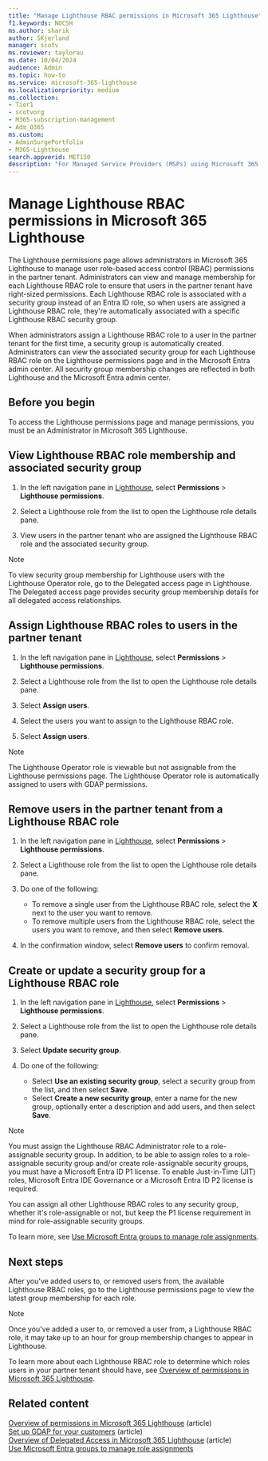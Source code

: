 ```yaml
---
title: "Manage Lighthouse RBAC permissions in Microsoft 365 Lighthouse"
f1.keywords: NOCSH
ms.author: sharik
author: SKjerland
manager: scotv
ms.reviewer: taylorau
ms.date: 10/04/2024
audience: Admin
ms.topic: how-to
ms.service: microsoft-365-lighthouse
ms.localizationpriority: medium
ms.collection:
- Tier1
- scotvorg
- M365-subscription-management
- Adm_O365
ms.custom:
- AdminSurgePortfolio
- M365-Lighthouse                         
search.appverid: MET150
description: "For Managed Service Providers (MSPs) using Microsoft 365 Lighthouse, learn how to manage Lighthouse role-based access control (RBAC) permissions in Microsoft 365 Lighthouse."
---
```


# Manage Lighthouse RBAC permissions in Microsoft 365 Lighthouse

The Lighthouse permissions page allows administrators in Microsoft 365 Lighthouse to manage user role-based access control (RBAC) permissions in the partner tenant. Administrators can view and manage membership for each Lighthouse RBAC role to ensure that users in the partner tenant have right-sized permissions. Each Lighthouse RBAC role is associated with a security group instead of an Entra ID role, so when users are assigned a Lighthouse RBAC role, they're automatically associated with a specific Lighthouse RBAC security group.

When administrators assign a Lighthouse RBAC role to a user in the partner tenant for the first time, a security group is automatically created. Administrators can view the associated security group for each Lighthouse RBAC role on the Lighthouse permissions page and in the Microsoft Entra admin center. All security group membership changes are reflected in both Lighthouse and the Microsoft Entra admin center.

## Before you begin

To access the Lighthouse permissions page and manage permissions, you must be an Administrator in Microsoft 365 Lighthouse.

## View Lighthouse RBAC role membership and associated security group

1. In the left navigation pane in <a href="https://go.microsoft.com/fwlink/p/?linkid=2168110" target="_blank">Lighthouse</a>, select **Permissions** > **Lighthouse permissions**.
 
2. Select a Lighthouse role from the list to open the Lighthouse role details pane.
 
3. View users in the partner tenant who are assigned the Lighthouse RBAC role and the associated security group.

> [!NOTE]
> To view security group membership for Lighthouse users with the Lighthouse Operator role, go to the Delegated access page in Lighthouse. The Delegated access page provides security group membership details for all delegated access relationships.

## Assign Lighthouse RBAC roles to users in the partner tenant

1. In the left navigation pane in <a href="https://go.microsoft.com/fwlink/p/?linkid=2168110" target="_blank">Lighthouse</a>, select **Permissions** > **Lighthouse permissions**.
 
2. Select a Lighthouse role from the list to open the Lighthouse role details pane.
 
3. Select **Assign users**.
 
4. Select the users you want to assign to the Lighthouse RBAC role.

5. Select **Assign users**.
 
> [!NOTE]
> The Lighthouse Operator role is viewable but not assignable from the Lighthouse permissions page. The Lighthouse Operator role is automatically assigned to users with GDAP permissions.

## Remove users in the partner tenant from a Lighthouse RBAC role

1. In the left navigation pane in <a href="https://go.microsoft.com/fwlink/p/?linkid=2168110" target="_blank">Lighthouse</a>, select **Permissions** > **Lighthouse permissions**.

2. Select a Lighthouse role from the list to open the Lighthouse role details pane.

3. Do one of the following:
    - To remove a single user from the Lighthouse RBAC role, select the **X** next to the user you want to remove.
    - To remove multiple users from the Lighthouse RBAC role, select the users you want to remove, and then select **Remove users**.

4. In the confirmation window, select **Remove users** to confirm removal.
 
## Create or update a security group for a Lighthouse RBAC role

1. In the left navigation pane in <a href="https://go.microsoft.com/fwlink/p/?linkid=2168110" target="_blank">Lighthouse</a>, select **Permissions** > **Lighthouse permissions**.

2. Select a Lighthouse role from the list to open the Lighthouse role details pane.
 
3. Select **Update security group**.

4. Do one of the following:
    - Select **Use an existing security group**, select a security group from the list, and then select **Save**.
    - Select **Create a new security group**, enter a name for the new group, optionally enter a description and add users, and then select **Save**.

> [!NOTE]
> You must assign the Lighthouse RBAC Administrator role to a role-assignable security group. In addition, to be able to assign roles to a role-assignable security group and/or create role-assignable security groups, you must have a Microsoft Entra ID P1 license. To enable Just-in-Time (JIT) roles, Microsoft Entra IDE Governance or a Microsoft Entra ID P2 license is required.
> 
> You can assign all other Lighthouse RBAC roles to any security group, whether it's role-assignable or not, but keep the P1 license requirement in mind for role-assignable security groups.
>  
> To learn more, see [Use Microsoft Entra groups to manage role assignments](/entra/identity/role-based-access-control/groups-concept).

## Next steps

After you've added users to, or removed users from, the available Lighthouse RBAC roles, go to the Lighthouse permissions page to view the latest group membership for each role.

> [!NOTE]
> Once you've added a user to, or removed a user from, a Lighthouse RBAC role, it may take up to an hour for group membership changes to appear in Lighthouse.

To learn more about each Lighthouse RBAC role to determine which roles users in your partner tenant should have, see [Overview of permissions in Microsoft 365 Lighthouse](m365-lighthouse-overview-of-permissions.md).

## Related content

[Overview of permissions in Microsoft 365 Lighthouse](m365-lighthouse-overview-of-permissions.md) (article)\
[Set up GDAP for your customers](m365-lighthouse-setup-gdap.md) (article)\
[Overview of Delegated Access in Microsoft 365 Lighthouse](m365-lighthouse-delegated-access-overview.md) (article)\
[Use Microsoft Entra groups to manage role assignments](/entra/identity/role-based-access-control/groups-concept)
